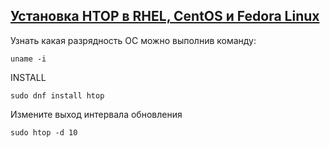 ## [Установка HTOP в RHEL, CentOS и Fedora Linux](https://linux-notes.org/ustanovka-htop-v-rhel-centos-i-fedora-linux/)

Узнать какая разрядность ОС можно выполнив команду:

    uname -i

INSTALL

    sudo dnf install htop

Измените выход интервала обновления

    sudo htop -d 10
